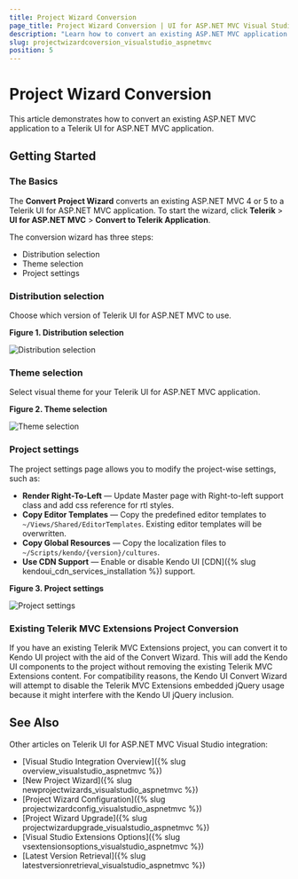 ```yaml
---
title: Project Wizard Conversion
page_title: Project Wizard Conversion | UI for ASP.NET MVC Visual Studio Integration
description: "Learn how to convert an existing ASP.NET MVC application to a Telerik UI for ASP.NET MVC application."
slug: projectwizardcoversion_visualstudio_aspnetmvc
position: 5
---
```


# Project Wizard Conversion

This article demonstrates how to convert an existing ASP.NET MVC application to a Telerik UI for ASP.NET MVC application.

## Getting Started

### The Basics

The **Convert Project Wizard** converts an existing ASP.NET MVC 4 or 5 to a Telerik UI for ASP.NET MVC application. To start the wizard, click **Telerik** > **UI for ASP.NET MVC** > **Convert to Telerik Application**.

The conversion wizard has three steps:
- Distribution selection
- Theme selection
- Project settings

### Distribution selection

Choose which version of Telerik UI for ASP.NET MVC to use.

**Figure 1. Distribution selection**

![Distribution selection](/aspnet-mvc/vs-integration/images/convert_distribution.png)

### Theme selection

Select visual theme for your Telerik UI for ASP.NET MVC application. 

**Figure 2. Theme selection**

![Theme selection](/aspnet-mvc/vs-integration/images/convert_theme.png)

### Project settings

The project settings page allows you to modify the project-wise settings, such as:

- **Render Right-To-Left** &mdash; Update Master page with Right-to-left support class and add css reference for rtl styles.
- **Copy Editor Templates** &mdash; Copy the predefined editor templates to `~/Views/Shared/EditorTemplates`. Existing editor templates will be overwritten.
- **Copy Global Resources** &mdash; Copy the localization files to `~/Scripts/kendo/{version}/cultures`.
- **Use CDN Support** &mdash; Enable or disable Kendo UI [CDN]({% slug kendoui_cdn_services_installation %}) support.

**Figure 3. Project settings**

![Project settings](/aspnet-mvc/vs-integration/images/convert_settings.png)

### Existing Telerik MVC Extensions Project Conversion

If you have an existing Telerik MVC Extensions project, you can convert it to Kendo UI project with the aid of the Convert Wizard. This will add the Kendo UI components to the project without removing the existing Telerik MVC Extensions content. For compatibility reasons, the Kendo UI Convert Wizard will attempt to disable the Telerik MVC Extensions embedded jQuery usage because it might interfere with the Kendo UI jQuery inclusion.

## See Also

Other articles on Telerik UI for ASP.NET MVC Visual Studio integration:

* [Visual Studio Integration Overview]({% slug overview_visualstudio_aspnetmvc %})
* [New Project Wizard]({% slug newprojectwizards_visualstudio_aspnetmvc %})
* [Project Wizard Configuration]({% slug projectwizardconfig_visualstudio_aspnetmvc %})
* [Project Wizard Upgrade]({% slug projectwizardupgrade_visualstudio_aspnetmvc %})
* [Visual Studio Extensions Options]({% slug vsextensionsoptions_visualstudio_aspnetmvc %})
* [Latest Version Retrieval]({% slug latestversionretrieval_visualstudio_aspnetmvc %})
